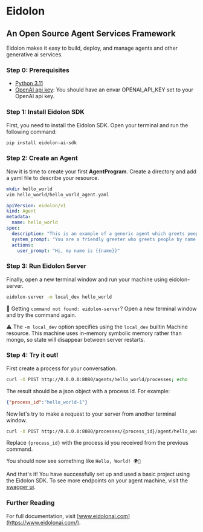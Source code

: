 # Eidolon
## An Open Source Agent Services Framework


Eidolon makes it easy to build, deploy, and manage agents and other generative ai services.


### Step 0: Prerequisites

* [Python 3.11](https://formulae.brew.sh/formula/python@3.11)
* [OpenAI api key](https://platform.openai.com/account/api-keys): You should have an envar OPENAI_API_KEY set to your OpenAI api key.

### Step 1: Install Eidolon SDK

First, you need to install the Eidolon SDK. Open your terminal and run the following command:

```bash
pip install eidolon-ai-sdk
```

### Step 2: Create an Agent

Now it is time to create your first **AgentProgram**. Create a directory and add a yaml file to describe your resource.

```bash
mkdir hello_world
vim hello_world/hello_world_agent.yaml
```

```yaml
apiVersion: eidolon/v1
kind: Agent
metadata:
  name: hello_world
spec:
  description: "This is an example of a generic agent which greets people by name."
  system_prompt: "You are a friendly greeter who greets people by name while using emojis"
  actions:
    user_prompt: "Hi, my name is {{name}}"
```

### Step 3: Run Eidolon Server

Finally, open a new terminal window and run your machine using eidolon-server.

```bash
eidolon-server -m local_dev hello_world
```
🚨 Getting `command not found: eidolon-server`? Open a new terminal window and try the command again.

⚠️ The `-m local_dev` option specifies using the `local_dev` builtin Machine resource. This machine uses in-memory symbolic memory rather than mongo, so state will disappear between server restarts.

### Step 4: Try it out!

First create a process for your conversation.

```bash
curl -X POST http://0.0.0.0:8080/agents/hello_world/processes; echo
````

The result should be a json object with a process id. For example:

```json
{"process_id":"hello_world-1"}
```

Now let's try to make a request to your server from another terminal window.

```bash
curl -X POST http://0.0.0.0:8080/processes/{process_id}/agent/hello_world/actions/converse -H 'Content-Type: application/json' -d '{"name": "World"}'; echo
```

Replace `{process_id}` with the process id you received from the previous command.

You should now see something like `Hello, World! 🌍👋`


And that's it! You have successfully set up and used a basic project using the Eidolon SDK. To see more endpoints on your agent machine, visit the [swagger ui](http://0.0.0.0:8080/docs).

### Further Reading

For full documentation, visit [www.eidolonai.com](https://www.eidolonai.com/).
